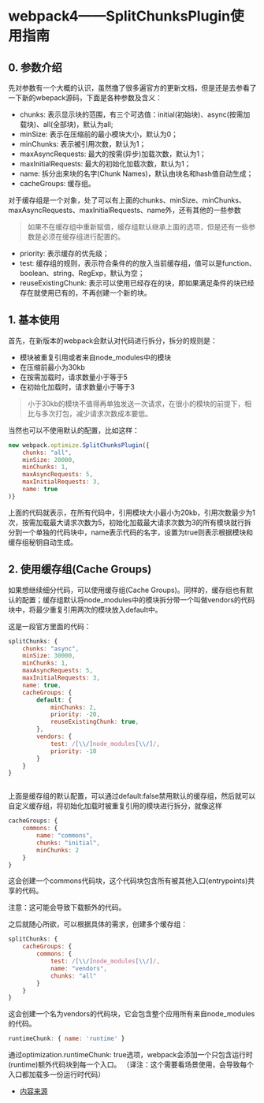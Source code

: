 # webpack4——SplitChunksPlugin使用指南

##  0. 参数介绍

先对参数有一个大概的认识，虽然撸了很多遍官方的更新文档，但是还是去参看了一下新的wbepack源码，下面是各种参数及含义：


- chunks: 表示显示块的范围，有三个可选值：initial(初始块)、async(按需加载块)、all(全部块)，默认为all;
- minSize: 表示在压缩前的最小模块大小，默认为0；
- minChunks: 表示被引用次数，默认为1；
- maxAsyncRequests: 最大的按需(异步)加载次数，默认为1；
- maxInitialRequests: 最大的初始化加载次数，默认为1；
- name: 拆分出来块的名字(Chunk Names)，默认由块名和hash值自动生成；
- cacheGroups: 缓存组。


对于缓存组是一个对象，处了可以有上面的chunks、minSize、minChunks、maxAsyncRequests、maxInitialRequests、name外，还有其他的一些参数

> 如果不在缓存组中重新赋值，缓存组默认继承上面的选项，但是还有一些参数是必须在缓存组进行配置的。 
- priority: 表示缓存的优先级；
- test: 缓存组的规则，表示符合条件的的放入当前缓存组，值可以是function、boolean、string、RegExp，默认为空；
- reuseExistingChunk: 表示可以使用已经存在的块，即如果满足条件的块已经存在就使用已有的，不再创建一个新的块。

## 1. 基本使用
首先，在新版本的webpack会默认对代码进行拆分，拆分的规则是：

- 模块被重复引用或者来自node_modules中的模块
- 在压缩前最小为30kb
- 在按需加载时，请求数量小于等于5
- 在初始化加载时，请求数量小于等于3

> 小于30kb的模块不值得再单独发送一次请求，在很小的模块的前提下，相比与多次打包，减少请求次数成本要低。

当然也可以不使用默认的配置，比如这样：
```js
new webpack.optimize.SplitChunksPlugin({
    chunks: "all",
    minSize: 20000,
    minChunks: 1,
    maxAsyncRequests: 5,
    maxInitialRequests: 3,
    name: true
)}
```

上面的代码就表示，在所有代码中，引用模块大小最小为20kb，引用次数最少为1次，按需加载最大请求次数为5，初始化加载最大请求次数为3的所有模块就行拆分到一个单独的代码块中，name表示代码的名字，设置为true则表示根据模块和缓存组秘钥自动生成。



## 2. 使用缓存组(Cache Groups)

如果想继续细分代码，可以使用缓存组(Cache Groups)。同样的，缓存组也有默认的配置；缓存组默认将node_modules中的模块拆分带一个叫做vendors的代码块中，将最少重复引用两次的模块放入default中。

这是一段官方里面的代码：

```js
splitChunks: {
    chunks: "async",
    minSize: 30000,
    minChunks: 1,
    maxAsyncRequests: 5,
    maxInitialRequests: 3,
    name: true,
    cacheGroups: {
        default: {
            minChunks: 2,
            priority: -20,
            reuseExistingChunk: true,
        },
        vendors: {
            test: /[\\/]node_modules[\\/]/,
            priority: -10
        }
    }
}



```
上面是缓存组的默认配置，可以通过default:false禁用默认的缓存组，然后就可以自定义缓存组，将初始化加载时被重复引用的模块进行拆分，就像这样

```js
cacheGroups: {
    commons: {
        name: "commons",
        chunks: "initial",
        minChunks: 2
    }
}
```
这会创建一个commons代码块，这个代码块包含所有被其他入口(entrypoints)共享的代码。

注意：这可能会导致下载额外的代码。

之后就随心所欲，可以根据具体的需求，创建多个缓存组：




```js
splitChunks: {
    cacheGroups: {
        commons: {
            test: /[\\/]node_modules[\\/]/,
            name: "vendors",
            chunks: "all"
        }
    }
}

```
这会创建一个名为vendors的代码块，它会包含整个应用所有来自node_modules的代码。

```js
runtimeChunk: { name: 'runtime' }
```
通过optimization.runtimeChunk: true选项，webpack会添加一个只包含运行时(runtime)额外代码块到每一个入口。
（译注：这个需要看场景使用，会导致每个入口都加载多一份运行时代码）

- [内容来源](https://blog.csdn.net/songluyi/article/details/79419118)
